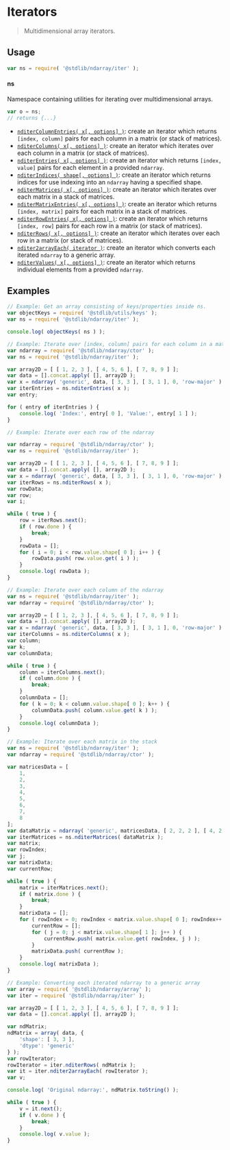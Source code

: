 <!--

@license Apache-2.0

Copyright (c) 2024 The Stdlib Authors.

Licensed under the Apache License, Version 2.0 (the "License");
you may not use this file except in compliance with the License.
You may obtain a copy of the License at

   http://www.apache.org/licenses/LICENSE-2.0

Unless required by applicable law or agreed to in writing, software
distributed under the License is distributed on an "AS IS" BASIS,
WITHOUT WARRANTIES OR CONDITIONS OF ANY KIND, either express or implied.
See the License for the specific language governing permissions and
limitations under the License.

-->

# Iterators

> Multidimensional array iterators.

<section class="usage">

## Usage

```javascript
var ns = require( '@stdlib/ndarray/iter' );
```

#### ns

Namespace containing utilities for iterating over multidimensional arrays.

```javascript
var o = ns;
// returns {...}
```

<!-- <toc pattern="*"> -->

<div class="namespace-toc">

-   <span class="signature">[`nditerColumnEntries( x[, options] )`][@stdlib/ndarray/iter/column-entries]</span><span class="delimiter">: </span><span class="description">create an iterator which returns `[index, column]` pairs for each column in a matrix (or stack of matrices).</span>
-   <span class="signature">[`nditerColumns( x[, options] )`][@stdlib/ndarray/iter/columns]</span><span class="delimiter">: </span><span class="description">create an iterator which iterates over each column in a matrix (or stack of matrices).</span>
-   <span class="signature">[`nditerEntries( x[, options] )`][@stdlib/ndarray/iter/entries]</span><span class="delimiter">: </span><span class="description">create an iterator which returns `[index, value]` pairs for each element in a provided `ndarray`.</span>
-   <span class="signature">[`nditerIndices( shape[, options] )`][@stdlib/ndarray/iter/indices]</span><span class="delimiter">: </span><span class="description">create an iterator which returns indices for use indexing into an `ndarray` having a specified shape.</span>
-   <span class="signature">[`nditerMatrices( x[, options] )`][@stdlib/ndarray/iter/matrices]</span><span class="delimiter">: </span><span class="description">create an iterator which iterates over each matrix in a stack of matrices.</span>
-   <span class="signature">[`nditerMatrixEntries( x[, options] )`][@stdlib/ndarray/iter/matrix-entries]</span><span class="delimiter">: </span><span class="description">create an iterator which returns `[index, matrix]` pairs for each matrix in a stack of matrices.</span>
-   <span class="signature">[`nditerRowEntries( x[, options] )`][@stdlib/ndarray/iter/row-entries]</span><span class="delimiter">: </span><span class="description">create an iterator which returns `[index, row]` pairs for each row in a matrix (or stack of matrices).</span>
-   <span class="signature">[`nditerRows( x[, options] )`][@stdlib/ndarray/iter/rows]</span><span class="delimiter">: </span><span class="description">create an iterator which iterates over each row in a matrix (or stack of matrices).</span>
-   <span class="signature">[`nditer2arrayEach( iterator )`][@stdlib/ndarray/iter/to-array-each]</span><span class="delimiter">: </span><span class="description">create an iterator which converts each iterated `ndarray` to a generic array.</span>
-   <span class="signature">[`nditerValues( x[, options] )`][@stdlib/ndarray/iter/values]</span><span class="delimiter">: </span><span class="description">create an iterator which returns individual elements from a provided `ndarray`.</span>

</div>

<!-- </toc> -->

</section>

<!-- /.usage -->

<section class="examples">

## Examples

<!-- TODO: better examples -->

<!-- eslint no-undef: "error" -->

```javascript
// Example: Get an array consisting of keys/properties inside ns.
var objectKeys = require( '@stdlib/utils/keys' );
var ns = require( '@stdlib/ndarray/iter' );

console.log( objectKeys( ns ) );
```

```javascript
// Example: Iterate over [index, column] pairs for each column in a matrix
var ndarray = require( '@stdlib/ndarray/ctor' );
var ns = require( '@stdlib/ndarray/iter' );

var array2D = [ [ 1, 2, 3 ], [ 4, 5, 6 ], [ 7, 8, 9 ] ];
var data = [].concat.apply( [], array2D );
var x = ndarray( 'generic', data, [ 3, 3 ], [ 3, 1 ], 0, 'row-major' );
var iterEntries = ns.nditerEntries( x );
var entry;

for ( entry of iterEntries ) {
    console.log( 'Index:', entry[ 0 ], 'Value:', entry[ 1 ] );
}
```

```javascript
// Example: Iterate over each row of the ndarray

var ndarray = require( '@stdlib/ndarray/ctor' );
var ns = require( '@stdlib/ndarray/iter' );

var array2D = [ [ 1, 2, 3 ], [ 4, 5, 6 ], [ 7, 8, 9 ] ];
var data = [].concat.apply( [], array2D );
var x = ndarray( 'generic', data, [ 3, 3 ], [ 3, 1 ], 0, 'row-major' );
var iterRows = ns.nditerRows( x );
var rowData;
var row;
var i;

while ( true ) {
    row = iterRows.next();
    if ( row.done ) {
        break;
    }
    rowData = [];
    for ( i = 0; i < row.value.shape[ 0 ]; i++ ) {
        rowData.push( row.value.get( i ) );
    }
    console.log( rowData );
}
```

```javascript
// Example: Iterate over each column of the ndarray
var ns = require( '@stdlib/ndarray/iter' );
var ndarray = require( '@stdlib/ndarray/ctor' );

var array2D = [ [ 1, 2, 3 ], [ 4, 5, 6 ], [ 7, 8, 9 ] ];
var data = [].concat.apply( [], array2D );
var x = ndarray( 'generic', data, [ 3, 3 ], [ 3, 1 ], 0, 'row-major' );
var iterColumns = ns.nditerColumns( x );
var column;
var k;
var columnData;

while ( true ) {
    column = iterColumns.next();
    if ( column.done ) {
        break;
    }
    columnData = [];
    for ( k = 0; k < column.value.shape[ 0 ]; k++ ) {
        columnData.push( column.value.get( k ) );
    }
    console.log( columnData );
}
```

```javascript
// Example: Iterate over each matrix in the stack
var ns = require( '@stdlib/ndarray/iter' );
var ndarray = require( '@stdlib/ndarray/ctor' );

var matricesData = [
    1,
    2,
    3,
    4,
    5,
    6,
    7,
    8
];
var dataMatrix = ndarray( 'generic', matricesData, [ 2, 2, 2 ], [ 4, 2, 1 ], 0, 'row-major' );
var iterMatrices = ns.nditerMatrices( dataMatrix );
var matrix;
var rowIndex;
var j;
var matrixData;
var currentRow;

while ( true ) {
    matrix = iterMatrices.next();
    if ( matrix.done ) {
        break;
    }
    matrixData = [];
    for ( rowIndex = 0; rowIndex < matrix.value.shape[ 0 ]; rowIndex++ ) {
        currentRow = [];
        for ( j = 0; j < matrix.value.shape[ 1 ]; j++ ) {
            currentRow.push( matrix.value.get( rowIndex, j ) );
        }
        matrixData.push( currentRow );
    }
    console.log( matrixData );
}
```

```javascript
// Example: Converting each iterated ndarray to a generic array
var array = require( '@stdlib/ndarray/array' );
var iter = require( '@stdlib/ndarray/iter' );

var array2D = [ [ 1, 2, 3 ], [ 4, 5, 6 ], [ 7, 8, 9 ] ];
var data = [].concat.apply( [], array2D );

var ndMatrix;
ndMatrix = array( data, {
    'shape': [ 3, 3 ],
    'dtype': 'generic'
} );
var rowIterator;
rowIterator = iter.nditerRows( ndMatrix );
var it = iter.nditer2arrayEach( rowIterator );
var v;

console.log( 'Original ndarray:', ndMatrix.toString() );

while ( true ) {
    v = it.next();
    if ( v.done ) {
        break;
    }
    console.log( v.value );
}
```

</section>

<!-- /.examples -->

<!-- Section for related `stdlib` packages. Do not manually edit this section, as it is automatically populated. -->

<section class="related">

</section>

<!-- /.related -->

<!-- Section for all links. Make sure to keep an empty line after the `section` element and another before the `/section` close. -->

<section class="links">

<!-- <toc-links> -->

[@stdlib/ndarray/iter/column-entries]: https://github.com/stdlib-js/stdlib/tree/develop/lib/node_modules/%40stdlib/ndarray/iter/column-entries

[@stdlib/ndarray/iter/columns]: https://github.com/stdlib-js/stdlib/tree/develop/lib/node_modules/%40stdlib/ndarray/iter/columns

[@stdlib/ndarray/iter/entries]: https://github.com/stdlib-js/stdlib/tree/develop/lib/node_modules/%40stdlib/ndarray/iter/entries

[@stdlib/ndarray/iter/indices]: https://github.com/stdlib-js/stdlib/tree/develop/lib/node_modules/%40stdlib/ndarray/iter/indices

[@stdlib/ndarray/iter/matrices]: https://github.com/stdlib-js/stdlib/tree/develop/lib/node_modules/%40stdlib/ndarray/iter/matrices

[@stdlib/ndarray/iter/matrix-entries]: https://github.com/stdlib-js/stdlib/tree/develop/lib/node_modules/%40stdlib/ndarray/iter/matrix-entries

[@stdlib/ndarray/iter/row-entries]: https://github.com/stdlib-js/stdlib/tree/develop/lib/node_modules/%40stdlib/ndarray/iter/row-entries

[@stdlib/ndarray/iter/rows]: https://github.com/stdlib-js/stdlib/tree/develop/lib/node_modules/%40stdlib/ndarray/iter/rows

[@stdlib/ndarray/iter/to-array-each]: https://github.com/stdlib-js/stdlib/tree/develop/lib/node_modules/%40stdlib/ndarray/iter/to-array-each

[@stdlib/ndarray/iter/values]: https://github.com/stdlib-js/stdlib/tree/develop/lib/node_modules/%40stdlib/ndarray/iter/values

<!-- </toc-links> -->

</section>

<!-- /.links -->
